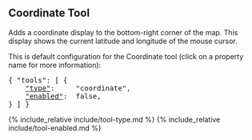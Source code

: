 ## Coordinate Tool

Adds a coordinate display to the bottom-right corner of the map.
This display shows the current latitude and longitude of the mouse cursor.

This is default configuration for the Coordinate tool (click on a property name for more information):
<pre>
{ "tools": [ {
    <a href="#type-property"        >"type"</a>:     "coordinate",
    <a href="#enabled-property"     >"enabled"</a>:  false,
} ] }
</pre>

{% include_relative include/tool-type.md %}
{% include_relative include/tool-enabled.md %}
